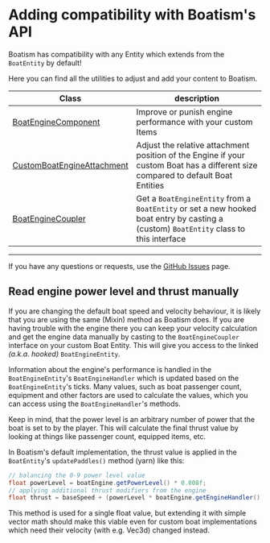 # Adding compatibility with Boatism's API

Boatism has compatibility with any Entity which extends from the `BoatEntity` by default!


Here you can find all the utilities to adjust and add your content to Boatism.

| Class                                                           | description                                                                                                                            |
|-----------------------------------------------------------------|----------------------------------------------------------------------------------------------------------------------------------------|
| [BoatEngineComponent](./BoatEngineComponent.java)               | Improve or punish engine performance with your custom Items                                                                            |
| [CustomBoatEngineAttachment](./CustomBoatEngineAttachment.java) | Adjust the relative attachment position of the Engine if your custom Boat has a different size compared to default Boat Entities       |
| [BoatEngineCoupler](./BoatEngineCoupler.java)                   | Get a `BoatEngineEntity` from a `BoatEntity` or set a new hooked boat entry by casting a (custom) `BoatEntity` class to this interface |

---

If you have any questions or requests, use the [GitHub Issues](https://github.com/JR1811/Boatism/issues) page.

## Read engine power level and thrust manually

If you are changing the default boat speed and velocity behaviour, it is likely that you are using
the same (Mixin) method as Boatism does. If you are having trouble with the engine there you can 
keep your velocity calculation and get the engine data manually by casting to the `BoatEngineCoupler` interface
on your custom Boat Entity. This will give you access to the linked *(a.k.a. hooked)* `BoatEngineEntity`.

Information about the engine's performance is handled in the `BoatEngineEntity`'s `BoatEngineHandler` which is updated
based on the `BoatEngineEntity`'s ticks. Many values, such as boat passenger count, equipment and other factors are
used to calculate the values, which you can access using the `BoatEngineHandler`'s methods.

Keep in mind, that the power level is an arbitrary number of power that the boat is set to by the player.
This will calculate the final thrust value by looking at things like passenger count, equipped items, etc.

In Boatism's default implementation, the thrust value is applied in the `BoatEntity`'s `updatePaddles()` method (yarn)
like this:

```java
// balancing the 0-9 power level value
float powerLevel = boatEngine.getPowerLevel() * 0.008f;
// applying additional thrust modifiers from the engine
float thrust = baseSpeed + (powerLevel * boatEngine.getEngineHandler().calculateThrustModifier(boatEntity));
```

This method is used for a single float value, but extending it with simple vector math should make this viable even for
custom boat implementations which need their velocity (with e.g. Vec3d) changed instead.
